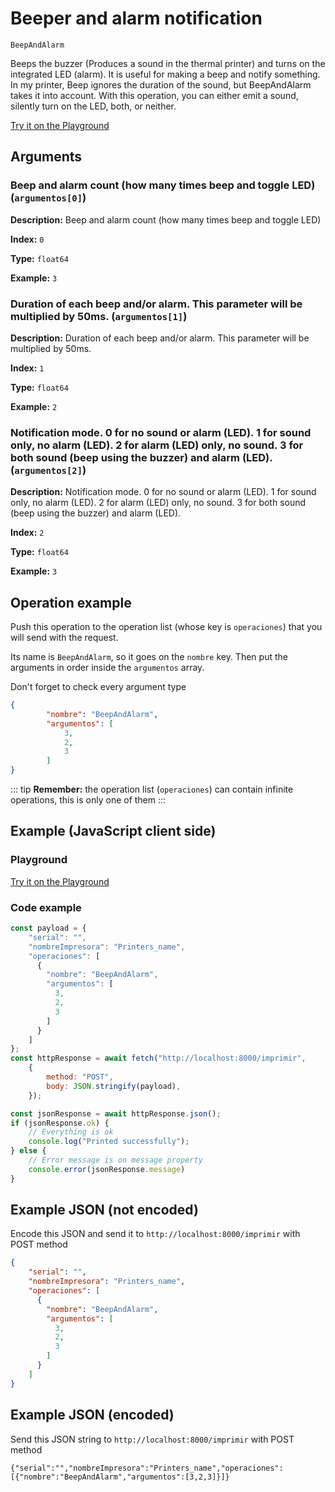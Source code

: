 # Beeper and alarm notification

`BeepAndAlarm`

Beeps the buzzer (Produces a sound in the thermal printer) and turns on the integrated LED (alarm). It is useful for making a beep and notify something. In my printer, Beep ignores the duration of the sound, but BeepAndAlarm takes it into account. With this operation, you can either emit a sound, silently turn on the LED, both, or neither.







[Try it on the Playground](../playground.md?operacion=BeepAndAlarm)

## Arguments
### Beep and alarm count (how many times beep and toggle LED) (`argumentos[0]`)



**Description:** Beep and alarm count (how many times beep and toggle LED)

**Index:** `0`

**Type:** `float64`

**Example:** `3`

### Duration of each beep and/or alarm. This parameter will be multiplied by 50ms. (`argumentos[1]`)



**Description:** Duration of each beep and/or alarm. This parameter will be multiplied by 50ms.

**Index:** `1`

**Type:** `float64`

**Example:** `2`

### Notification mode. 0 for no sound or alarm (LED). 1 for sound only, no alarm (LED). 2 for alarm (LED) only, no sound. 3 for both sound (beep using the buzzer) and alarm (LED). (`argumentos[2]`)



**Description:** Notification mode. 0 for no sound or alarm (LED). 1 for sound only, no alarm (LED). 2 for alarm (LED) only, no sound. 3 for both sound (beep using the buzzer) and alarm (LED).

**Index:** `2`

**Type:** `float64`

**Example:** `3`

## Operation example


Push this operation to the operation list (whose key is `operaciones`) that you will send with the request.

Its name is `BeepAndAlarm`, so it goes on the `nombre` key. Then put the arguments in order
inside the `argumentos` array.

Don't forget to check every argument type



```json
{
        "nombre": "BeepAndAlarm",
        "argumentos": [
            3,
            2,
            3
        ]
}
```

::: tip
**Remember:** the operation list (`operaciones`) can contain infinite operations, this is only one of them
:::

## Example (JavaScript client side)

### Playground
[Try it on the Playground](../playground.md?operacion=BeepAndAlarm)

<Playground urlBase=".." nombreOperacion="BeepAndAlarm" :ocultarOperacionesDisponibles="true"/>

### Code example
```js
const payload = {
    "serial": "",
    "nombreImpresora": "Printers_name",
    "operaciones": [
      {
        "nombre": "BeepAndAlarm",
        "argumentos": [
          3,
          2,
          3
        ]
      }
    ]
};
const httpResponse = await fetch("http://localhost:8000/imprimir",
    {
        method: "POST",
        body: JSON.stringify(payload),
    });

const jsonResponse = await httpResponse.json();
if (jsonResponse.ok) {
    // Everything is ok
    console.log("Printed successfully");
} else {
    // Error message is on message property
    console.error(jsonResponse.message)
}
```

## Example JSON (not encoded)

Encode this JSON and send it to `http://localhost:8000/imprimir` with POST method

```json
{
    "serial": "",
    "nombreImpresora": "Printers_name",
    "operaciones": [
      {
        "nombre": "BeepAndAlarm",
        "argumentos": [
          3,
          2,
          3
        ]
      }
    ]
}
```

## Example JSON (encoded)

Send this JSON string to `http://localhost:8000/imprimir` with POST method

```
{"serial":"","nombreImpresora":"Printers_name","operaciones":[{"nombre":"BeepAndAlarm","argumentos":[3,2,3]}]}
```
